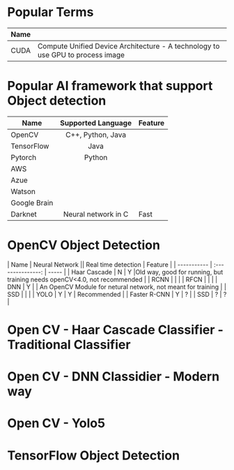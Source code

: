 
# Popular Terms

|       Name   |                 |
| -----------  | --------------- |
|    CUDA      | Compute Unified Device Architecture - A technology to use GPU to process image |

# Popular AI framework that support Object detection

| Name         | Supported Language | Feature |
| -----------  | :---------------: | ----- |
| OpenCV | C++, Python, Java |  |
| TensorFlow | Java |  |
| Pytorch| Python | |
| AWS  | | |
| Azue | | |
| Watson | | |
| Google Brain | | |
| Darknet| Neural network in C | Fast |


# OpenCV Object Detection

| Name         | Neural Network || Real time detection |  Feature  |
| -----------  | :---------------: | -----   |
| Haar Cascade |  N | Y |Old way, good for running, but training needs openCV<4.0, not recommended |
| RCNN | | |
| RFCN | | |
| DNN          |  Y |  | An OpenCV Module for netural network, not meant for training |
| SSD | | |
| YOLO         |  Y | Y | Recommended |
| Faster R-CNN |  Y | ? |
| SSD | ? | ? |


# Open CV - Haar Cascade Classifier - Traditional Classifier


# Open CV - DNN Classidier - Modern way


# Open CV - Yolo5


# TensorFlow Object Detection
